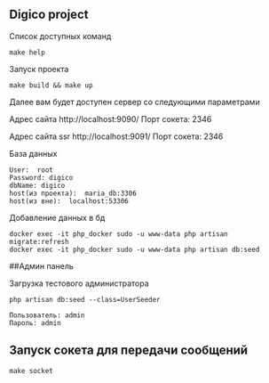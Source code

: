 ## Digico project
Список доступных команд 
    
    make help


Запуск проекта 

    make build && make up
    
Далее вам будет доступен сервер со следующими параметрами 

Адрес сайта http://localhost:9090/
Порт сокета: 2346

Адрес сайта ssr http://localhost:9091/
Порт сокета: 2346


База данных
    
    User:  root
    Password: digico
    dbName: digico
    host(из проекта):  maria_db:3306
    host(из вне):  localhost:53306
    
    
Добавление данных в бд 

    docker exec -it php_docker sudo -u www-data php artisan migrate:refresh
    docker exec -it php_docker sudo -u www-data php artisan db:seed

##Админ панель

Загрузка тестового администратора 
        
    php artisan db:seed --class=UserSeeder

    Пользователь: admin
    Пароль: admin
        
## Запуск сокета для передачи сообщений

    make socket
